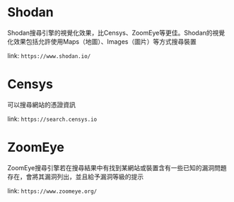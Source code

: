 # Shodan 

Shodan搜尋引擎的視覺化效果，比Censys、ZoomEye等更佳。Shodan的視覺化效果包括允許使用Maps（地圖）、Images（圖片）等方式搜尋裝置

link: `https://www.shodan.io/`

# Censys

可以搜尋網站的憑證資訊

link: `https://search.censys.io`

# ZoomEye

ZoomEye搜尋引擎若在搜尋結果中有找到某網站或裝置含有一些已知的漏洞問題存在，會將其漏洞列出，並且給予漏洞等級的提示

link: `https://www.zoomeye.org/`

